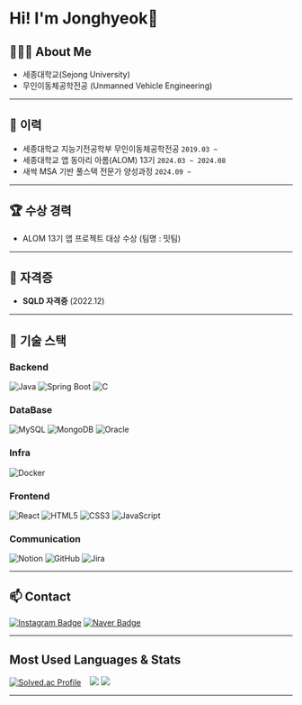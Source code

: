 <!-- 상단 배너 등 이미지를 사용하고 싶다면 자유롭게 추가 가능합니다. 
<p align="center">
  <img src="https://capsule-render.vercel.app/api?type=wave&color=auto&height=200&section=header&text=Welcome!&fontSize=50&fontAlign=50&animation=fadeIn" />
</p> -->
# Hi! I'm Jonghyeok👋

## 👩🏻‍💻 About Me
- 세종대학교(Sejong University)<br>
- 무인이동체공학전공 (Unmanned Vehicle Engineering)

---

## 🏫 이력
- 세종대학교 지능기전공학부 무인이동체공학전공 `2019.03 ~`  
- 세종대학교 앱 동아리 아롬(ALOM) 13기 `2024.03 ~ 2024.08`  
- 새싹 MSA 기반 풀스택 전문가 양성과정 `2024.09 ~`

---

## 🏆 수상 경력
- ALOM 13기 앱 프로젝트 대상 수상 (팀명 : 밋팀)

---

## 🪪 자격증
- **SQLD 자격증** (2022.12)

---

## 🎨 기술 스택


### Backend
![Java](https://img.shields.io/badge/Java-007396?style=for-the-badge&logo=Java&logoColor=white)
![Spring Boot](https://img.shields.io/badge/Spring%20Boot-6DB33F?style=for-the-badge&logo=SpringBoot&logoColor=white)
![C](https://img.shields.io/badge/C-A8B9CC?style=for-the-badge&logo=C&logoColor=white)


### DataBase
![MySQL](https://img.shields.io/badge/MySQL-4479A1?style=for-the-badge&logo=MySQL&logoColor=white)
![MongoDB](https://img.shields.io/badge/MongoDB-47A248?style=for-the-badge&logo=MongoDB&logoColor=white)
![Oracle](https://img.shields.io/badge/Oracle-F80000?style=for-the-badge&logo=Oracle&logoColor=white)


### Infra
![Docker](https://img.shields.io/badge/Docker-2496ED?style=for-the-badge&logo=Docker&logoColor=white)


### Frontend
![React](https://img.shields.io/badge/React-61DAFB?style=for-the-badge&logo=React&logoColor=white)
![HTML5](https://img.shields.io/badge/HTML5-E34F26?style=for-the-badge&logo=HTML5&logoColor=white)
![CSS3](https://img.shields.io/badge/CSS3-1572B6?style=for-the-badge&logo=CSS3&logoColor=white)
![JavaScript](https://img.shields.io/badge/JavaScript-F7DF1E?style=for-the-badge&logo=JavaScript&logoColor=black)


### Communication
![Notion](https://img.shields.io/badge/Notion-000000?style=for-the-badge&logo=Notion&logoColor=white)
![GitHub](https://img.shields.io/badge/GitHub-181717?style=for-the-badge&logo=GitHub&logoColor=white)
![Jira](https://img.shields.io/badge/Jira-0052CC?style=for-the-badge&logo=Jira&logoColor=white)


---

## 📫 Contact

<!-- Instagram -->
[![Instagram Badge](https://img.shields.io/badge/Instagram-E4405F?style=for-the-badge&logo=Instagram&logoColor=white)](https://instagram.com/nam_jjong99)<!-- Naver Email -->  [![Naver Badge](https://img.shields.io/badge/Naver-03C75A?style=for-the-badge&logo=Naver&logoColor=white)](mailto:njh9750@naver.com)

---

## Most Used Languages & Stats

  <!-- 이 부분에서 YOUR_GITHUB_USERNAME 부분을 자신의 GitHub 아이디로 변경해주세요 -->
[![Solved.ac Profile](http://mazassumnida.wtf/api/v2/generate_badge?boj=njh9750)](https://solved.ac/njh9750/)&nbsp;&nbsp;&nbsp;&nbsp;<img src="https://github-readme-stats.vercel.app/api/top-langs/?username=JonghyeokNam&layout=compact&theme=algolia" />
<img src="https://github-readme-stats.vercel.app/api?username=JonghyeokNam&show_icons=true&theme=tokyonight" />    




  


<!-- 깃허브 프로필 뱃지 등 필요하면 추가로 달 수 있습니다. -->
<!-- [![GitHub Streak](http://github-readme-streak-stats.herokuapp.com?user=YOUR_GITHUB_USERNAME&theme=radical)](https://git.io/streak-stats) -->

---

<!-- 하단에 한 줄 소개나 연락처/블로그 정보 등을 배치할 수도 있습니다. 
<p align="center">
  <b>Thank you for visiting!</b>
</p> -->
